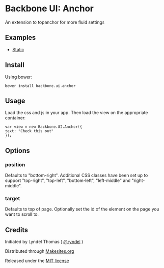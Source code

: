 # Backbone UI: Anchor

An extension to topanchor for more fluid settings

## Examples

* [Static](http://rawgithub.com/backbone-ui/anchor/master/examples/static.html)


## Install

Using bower:
```
bower install backbone.ui.anchor
```


## Usage

Load the css and js in your app. Then load the view on the appropriate container:
```
var view = new Backbone.UI.Anchor({
text: "Check this out"
});
```

## Options

### position
Defaults to "bottom-right". Additional CSS classes have been set up to support "top-right", "top-left", "bottom-left", "left-middle" and "right-middle".


### target
Defaults to top of page.
Optionally set the id of the element on the page you want to scroll to.

## Credits

Initiated by Lyndel Thomas ( [@ryndel](http://github.com/ryndel) )

Distributed through [Makesites.org](http://makesites.org/)

Released under the [MIT license](http://makesites.org/licenses/MIT)


